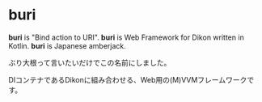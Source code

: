 # buri

**buri** is "Bind action to URI".
**buri** is Web Framework for Dikon written in Kotlin.
**buri** is Japanese amberjack.

ぶり大根って言いたいだけでこの名前にしました。

DIコンテナであるDikonに組み合わせる、Web用の(M)VVMフレームワークです。